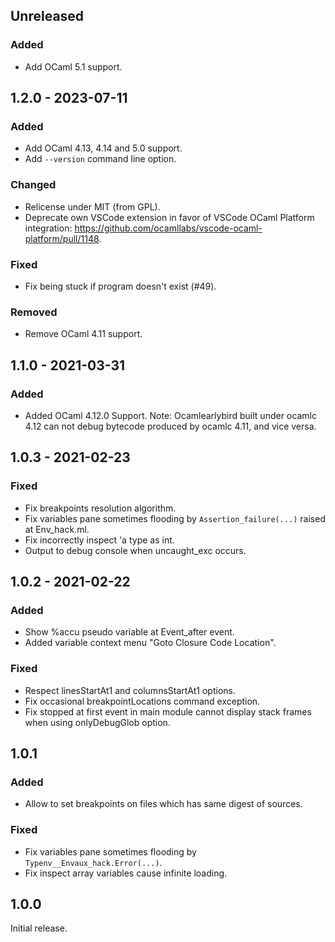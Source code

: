 ## Unreleased

### Added

* Add OCaml 5.1 support.

## 1.2.0 - 2023-07-11

### Added

* Add OCaml 4.13, 4.14 and 5.0 support.
* Add `--version` command line option.

### Changed

* Relicense under MIT (from GPL).
* Deprecate own VSCode extension in favor of VSCode OCaml Platform integration: https://github.com/ocamllabs/vscode-ocaml-platform/pull/1148.

### Fixed

* Fix being stuck if program doesn't exist (#49).

### Removed

* Remove OCaml 4.11 support.

## 1.1.0 - 2021-03-31

### Added

* Added OCaml 4.12.0 Support.
Note: Ocamlearlybird built under ocamlc 4.12 can not debug bytecode produced by ocamlc 4.11, and vice versa.

## 1.0.3 - 2021-02-23

### Fixed

* Fix breakpoints resolution algorithm.
* Fix variables pane sometimes flooding by `Assertion_failure(...)` raised at Env_hack.ml.
* Fix incorrectly inspect 'a type as int.
* Output to debug console when uncaught_exc occurs.

## 1.0.2 - 2021-02-22

### Added

* Show %accu pseudo variable at Event_after event.
* Added variable context menu "Goto Closure Code Location".

### Fixed

* Respect linesStartAt1 and columnsStartAt1 options.
* Fix occasional breakpointLocations command exception.
* Fix stopped at first event in main module cannot display stack frames when using onlyDebugGlob option.

## 1.0.1

### Added

* Allow to set breakpoints on files which has same digest of sources.

### Fixed

* Fix variables pane sometimes flooding by `Typenv__Envaux_hack.Error(...)`.
* Fix inspect array variables cause infinite loading.

## 1.0.0

Initial release.
